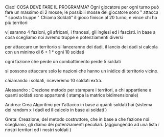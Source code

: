 Ciao!
COSA DEVE FARE IL PROGRAMMA? 
 Ogni giocatore per ogni turno può fare un massimo di 2 mosse;
 le possibili mosse del giocatore sono "  attacca " sposta truppe " Chiama Soldati"
 il gioco finisce al 20 turno, e vince chi ha più territori 


 vi saranno 4 fazioni, gli africani, i francesi, gli inglesi ed i fascisti. 
 in base a cosa scegliamo noi avremo truppe e potenziamenti diversi 


 per attaccare un territorio si lanceranno dei dadi, il lancio dei dadi si calcola con un minimo di 6 + 1 * ogni 10 soldati

 ogni fazione che perde un combattimento perde 5 soldati 

 si possono attaccare solo le nazioni che hanno un inidice di territorio vicino.  

 chiamando i soldati, riceveremo 10 soldati extra. 

 Alessandro : 
 Crezione metodo per stampare i territori, a chi appartiene e quanti soldati sono appartenti ( stampa la matrice bidimensionale) 

 Andrea: 
 Crea Algoritmo per l'attacco in base a quanti soldati hai (sistema dei random x i dadi ed il calcolo in base ai soldati )

 Greta: 
 Creazione, del metodo costruttore, che in base a che fazione noi scegliamo, gli diamo dei potenziamenti peculiari. (aggiungendo ad una lista i nostri territori ed i nostri soldati ) 